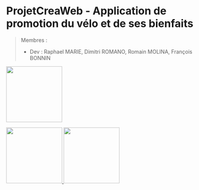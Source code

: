 # ProjetCreaWeb - Application de promotion du vélo et de ses bienfaits

> Membres : 
>  - Dev : Raphael MARIE, Dimitri ROMANO, Romain MOLINA, François BONNIN


<a href="https://www.figma.com/file/wAs8MjaKV88q44EZbWhADy/Untitled?node-id=0%3A1"> <img src="https://i.goopics.net/yqk5bo.png" width= 150px> </a>

<a href="https://www.notion.so/fbonnin/BIKOLOGY-00b54f3d4a874114ad92d299725b8121" rel="Notion"><img src="https://upload.wikimedia.org/wikipedia/commons/4/45/Notion_app_logo.png" width=150px> </a>
<a href ="https://xd.adobe.com/view/6c4048d0-f7e6-4cee-81ba-2fe89a2cd7b3-3913/screen/4eb338ce-43ef-491a-acee-cdf922590647"><img src="https://upload.wikimedia.org/wikipedia/commons/thumb/c/c2/Adobe_XD_CC_icon.svg/788px-Adobe_XD_CC_icon.svg.png" width=150px></a>

